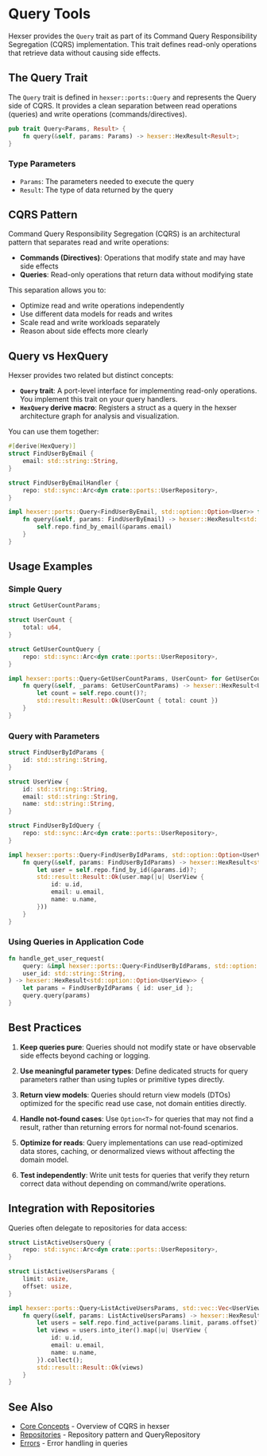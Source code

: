 # Query Tools

Hexser provides the `Query` trait as part of its Command Query Responsibility Segregation (CQRS) implementation. This trait defines read-only operations that retrieve data without causing side effects.

## The Query Trait

The `Query` trait is defined in `hexser::ports::Query` and represents the Query side of CQRS. It provides a clean separation between read operations (queries) and write operations (commands/directives).

```rust
pub trait Query<Params, Result> {
    fn query(&self, params: Params) -> hexser::HexResult<Result>;
}
```

### Type Parameters

- `Params`: The parameters needed to execute the query
- `Result`: The type of data returned by the query

## CQRS Pattern

Command Query Responsibility Segregation (CQRS) is an architectural pattern that separates read and write operations:

- **Commands (Directives)**: Operations that modify state and may have side effects
- **Queries**: Read-only operations that return data without modifying state

This separation allows you to:
- Optimize read and write operations independently
- Use different data models for reads and writes
- Scale read and write workloads separately
- Reason about side effects more clearly

## Query vs HexQuery

Hexser provides two related but distinct concepts:

- **`Query` trait**: A port-level interface for implementing read-only operations. You implement this trait on your query handlers.
- **`HexQuery` derive macro**: Registers a struct as a query in the hexser architecture graph for analysis and visualization.

You can use them together:

```rust
#[derive(HexQuery)]
struct FindUserByEmail {
    email: std::string::String,
}

struct FindUserByEmailHandler {
    repo: std::sync::Arc<dyn crate::ports::UserRepository>,
}

impl hexser::ports::Query<FindUserByEmail, std::option::Option<User>> for FindUserByEmailHandler {
    fn query(&self, params: FindUserByEmail) -> hexser::HexResult<std::option::Option<User>> {
        self.repo.find_by_email(&params.email)
    }
}
```

## Usage Examples

### Simple Query

```rust
struct GetUserCountParams;

struct UserCount {
    total: u64,
}

struct GetUserCountQuery {
    repo: std::sync::Arc<dyn crate::ports::UserRepository>,
}

impl hexser::ports::Query<GetUserCountParams, UserCount> for GetUserCountQuery {
    fn query(&self, _params: GetUserCountParams) -> hexser::HexResult<UserCount> {
        let count = self.repo.count()?;
        std::result::Result::Ok(UserCount { total: count })
    }
}
```

### Query with Parameters

```rust
struct FindUserByIdParams {
    id: std::string::String,
}

struct UserView {
    id: std::string::String,
    email: std::string::String,
    name: std::string::String,
}

struct FindUserByIdQuery {
    repo: std::sync::Arc<dyn crate::ports::UserRepository>,
}

impl hexser::ports::Query<FindUserByIdParams, std::option::Option<UserView>> for FindUserByIdQuery {
    fn query(&self, params: FindUserByIdParams) -> hexser::HexResult<std::option::Option<UserView>> {
        let user = self.repo.find_by_id(&params.id)?;
        std::result::Result::Ok(user.map(|u| UserView {
            id: u.id,
            email: u.email,
            name: u.name,
        }))
    }
}
```

### Using Queries in Application Code

```rust
fn handle_get_user_request(
    query: &impl hexser::ports::Query<FindUserByIdParams, std::option::Option<UserView>>,
    user_id: std::string::String,
) -> hexser::HexResult<std::option::Option<UserView>> {
    let params = FindUserByIdParams { id: user_id };
    query.query(params)
}
```

## Best Practices

1. **Keep queries pure**: Queries should not modify state or have observable side effects beyond caching or logging.

2. **Use meaningful parameter types**: Define dedicated structs for query parameters rather than using tuples or primitive types directly.

3. **Return view models**: Queries should return view models (DTOs) optimized for the specific read use case, not domain entities directly.

4. **Handle not-found cases**: Use `Option<T>` for queries that may not find a result, rather than returning errors for normal not-found scenarios.

5. **Optimize for reads**: Query implementations can use read-optimized data stores, caching, or denormalized views without affecting the domain model.

6. **Test independently**: Write unit tests for queries that verify they return correct data without depending on command/write operations.

## Integration with Repositories

Queries often delegate to repositories for data access:

```rust
struct ListActiveUsersQuery {
    repo: std::sync::Arc<dyn crate::ports::UserRepository>,
}

struct ListActiveUsersParams {
    limit: usize,
    offset: usize,
}

impl hexser::ports::Query<ListActiveUsersParams, std::vec::Vec<UserView>> for ListActiveUsersQuery {
    fn query(&self, params: ListActiveUsersParams) -> hexser::HexResult<std::vec::Vec<UserView>> {
        let users = self.repo.find_active(params.limit, params.offset)?;
        let views = users.into_iter().map(|u| UserView {
            id: u.id,
            email: u.email,
            name: u.name,
        }).collect();
        std::result::Result::Ok(views)
    }
}
```

## See Also

- [Core Concepts](core-concepts.md) - Overview of CQRS in hexser
- [Repositories](core-concepts.md#repositories-generic-queries-filter--options) - Repository pattern and QueryRepository
- [Errors](errors.md) - Error handling in queries
